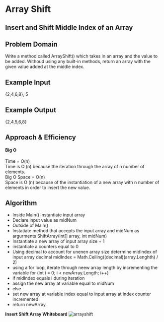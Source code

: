# Array Shift

## Insert and Shift Middle Index of an Array 

## Problem Domain
Write a method called ArrayShift() which takes in an array and the value to be added. Withoud using any built-in methods, return an array with the given value added at the middle index.

## Example Input
{2,4,6,8}, 5

## Example Output
{2,4,5,6,8}

## Approach & Efficiency 
#### Big O
Time = O(n)</br>
Time is O (n) because the iteration through the array of n number of elements.</br>
Big O Space = O(n)</br>
Space is O (n) because of the instantiation of a new array with n number of elements in order to insert the new value.</br>
 
 ## Algorithm
 * Inside Main() instantiate input array
 * Declare input value as midNum
 * Outside of Main()
 * Instatiate method that accepts the input array and midNum as argurments ShiftArray(int[] array, int midNum)
 * Instantiate a new array of input array size + 1
 * instantiate a counters equal to 0
 * Using decimal to account for unenen array size determine midIndex of input array decimal midIndex = Math.Ceiling((decimal)(array.Lenghth) / 2)
 * using a for loop, iterate through neew array length  by incrementing the variable for (int i = 0; i < newArray.Length; i++)
 * if midIndex equals i during iteration 
 * assign the new array at variable equal to midNum
 * else
 * set new array at variable index equal to input array at index counter incremented
 * return newArray
 
 **Insert Shift Array Whiteboard**
![arrayshift](https://user-images.githubusercontent.com/39015829/50411297-c6f50e80-07b3-11e9-9022-3053fefbbb01.jpg)
